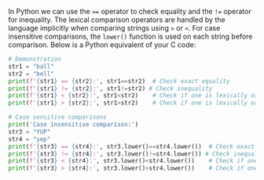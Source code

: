 In Python we can use the `==` operator to check equality and the `!=` operator for inequality. The lexical comparison operators are handled by the language implicitly when comparing strings using `>` or `<`. For case insensitive comparisons, the `lower()` function is used on each string before comparison. Below is a Python equivalent of your C code:
```python
# Demonstration
str1 = "ball"
str2 = "bell"
print(f'{str1} == {str2}:', str1==str2)  # Check exact equality
print(f'{str1} != {str2}:', str1!=str2) # Check inequality
print(f'{str1} < {str2}:', str1<str2)    # Check if one is lexically ordered before the other
print(f'{str1} > {str2}:', str1>str2)    # Check if one is lexically ordered after the other

# Case sensitive comparisons
print('Case insensitive comparison:')
str3 = "YUP"
str4 = "yep"
print(f'{str3} == {str4}:', str3.lower()==str4.lower())  # Check exact equality case insensitivity
print(f'{str3} != {str4}:', str3.lower()!=str4.lower()) # Check inequality case insensitivity
print(f'{str3} < {str4}:', str3.lower()<str4.lower())    # Check if one is lexically ordered before the other case insensitivity
print(f'{str3} > {str4}:', str3.lower()>str4.lower())    # Check if one is lexically ordered after the other case insensitivity
```
